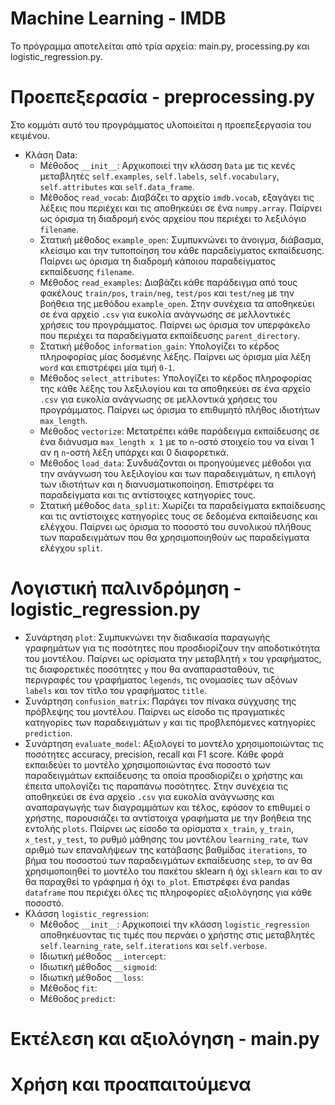 # Machine Learning - IMDB
Το πρόγραμμα αποτελείται από τρία αρχεία: main.py, processing.py και logistic_regression.py.

# Προεπεξερασία - preprocessing.py
Στο κομμάτι αυτό του προγράμματος υλοποιείται η προεπεξεργασία του κειμένου.
- Κλάση Data:
  - Μέθοδος `__init__`: Αρχικοποιεί την κλάσση `Data` με τις κενές μεταβλητές `self.examples`, `self.labels`, `self.vocabulary`, `self.attributes` και `self.data_frame`.
  - Μέθοδος `read_vocab`: Διαβάζει το αρχείο `imdb.vocab`, εξαγάγει τις λέξεις που περιέχει και τις αποθηκεύει σε ένα `numpy.array`. Παίρνει ως όρισμα τη διαδρομή ενός αρχείου που περιέχει το λεξιλόγιο `filename`.
  - Στατική μέθοδος `example_open`: Συμπυκνώνει το άνοιγμα, διάβασμα, κλείσιμο και την τυποποίηση του κάθε παραδείγματος εκπαίδευσης. Παίρνει ως όρισμα τη διαδρομή κάποιου παραδείγματος εκπαίδευσης `filename`.
  - Μέθοδος `read_examples`: Διαβάζει κάθε παράδειγμα από τους φακέλους `train/pos`, `train/neg`, `test/pos` και `test/neg` με την βοήθεια της μεθόδου `example_open`. Στην συνέχεια τα αποθηκεύει σε ένα αρχείο `.csv` για ευκολία ανάγνωσης σε μελλοντικές χρήσεις του προγράμματος. Παίρνει ως όρισμα τον υπερφάκελο που περιέχει τα παραδείγματα εκπαίδευσης `parent_directory`.
  - Στατική μέθοδος `information_gain`: Υπολογίζει το κέρδος πληροφορίας μίας δοσμένης λέξης. Παίρνει ως όρισμα μία λέξη `word` και επιστρέφει μία τιμή `0-1`.
  - Μέθοδος `select_attributes`: Υπολογίζει το κέρδος πληροφορίας της κάθε λέξης του λεξιλογίου και τα αποθηκεύει σε ένα αρχείο `.csv` για ευκολία ανάγνωσης σε μελλοντικά χρήσεις του προγράμματος. Παίρνει ως όρισμα το επιθυμητό πλήθος ιδιοτήτων `max_length`.
  - Μέθοδος `vectorize`: Μετατρέπει κάθε παράδειγμα εκπαίδευσης σε ένα διάνυσμα `max_length x 1` με το `n`-οστό στοιχείο του να είναι 1 αν η `n`-οστή λέξη υπάρχει και 0 διαφορετικά.
  - Μέθοδος `load_data`: Συνδυάζονται οι προηγούμενες μέθοδοι για την ανάγνωση του λεξιλογίου και των παραδειγμάτων, η επιλογή των ιδιοτήτων και η διανυσματικοποίηση. Επιστρέφει τα παραδείγματα και τις αντίστοιχες κατηγορίες τους.
  - Στατική μέθοδος `data_split`: Χωρίζει τα παραδείγματα εκπαίδευσης και τις αντίστοιχες κατηγορίες τους σε δεδομένα εκπαίδευσης και ελέγχου. Παίρνει ως όρισμα το ποσοστό του συνολικού πλήθους των παραδειγμάτων που θα χρησιμοποιηθούν ως παραδείγματα ελέγχου `split`.

# Λογιστική παλινδρόμηση - logistic_regression.py
- Συνάρτηση `plot`: Συμπυκνώνει την διαδικασία παραγωγής γραφημάτων για τις ποσότητες που προσδιορίζουν την αποδοτικότητα του μοντέλου. Παίρνει ως ορίσματα την μεταβλητή `x` του γραφήματος, τις διαφορετικές ποσότητες `y` που θα αναπαρασταθούν, τις περιγραφές του γραφήματος `legends`, τις ονομασίες των αξόνων `labels` και τον τίτλο του γραφήματος `title`.
- Συνάρτηση `confusion_matrix`: Παράγει τον πίνακα σύγχυσης της πρόβλεψης του μοντέλου. Παίρνει ως είσοδο τις πραγματικές κατηγορίες των παραδειγμάτων `y` και τις προβλεπόμενες κατηγορίες `prediction`.
- Συνάρτηση `evaluate_model`: Αξιολογεί το μοντέλο χρησιμοποιώντας τις ποσότητες accuracy, precision, recall και F1 score. Κάθε φορά εκπαιδεύει το μοντέλο χρησιμοποιώντας ένα ποσοστό των παραδειγμάτων εκπαίδευσης τα οποία προσδιορίζει ο χρήστης και έπειτα υπολογίζει τις παραπάνω ποσότητες. Στην συνέχεια τις αποθηκεύει σε ένα αρχείο `.csv` για ευκολία ανάγνωσης και αναπαραγωγής των διαγραμμάτων και τέλος, εφόσον το επιθυμεί ο χρήστης, παρουσιάζει τα αντίστοιχα γραφήματα με την βοήθεια της εντολής `plots`. Παίρνει ως είσοδο τα ορίσματα `x_train`, `y_train`, `x_test`, `y_test`, το ρυθμό μάθησης του μοντέλου `learning_rate`, των αριθμό των επαναλήψεων της κατάβασης βαθμίδας `iterations`, το βήμα του ποσοστού των παραδειγμάτων εκπαίδευσης `step`, το αν θα χρησιμοποιηθεί το μοντέλο του πακέτου sklearn ή όχι `sklearn` και το αν θα παραχθεί το γράφημα ή όχι `to_plot`. Επιστρέφει ένα pandas `dataframe` που περιέχει όλες τις πληροφορίες αξιολόγησης για κάθε ποσοστό.
- Κλάσση `logistic_regression`:
  - Μέθοδος `__init__`: Αρχικοποιεί την κλάσση `logistic_regression` αποθηκέυοντας τις τιμές που περνάει ο χρήστης στις μεταβλητές `self.learning_rate`, `self.iterations` και `self.verbose`.
  - Ιδιωτική μέθοδος `__intercept`:
  - Ιδιωτική μέθοδος `__sigmoid`:
  - Ιδιωτική μέθοδος `__loss`:
  - Μέθοδος `fit`:
  - Μέθοδος `predict`:

# Εκτέλεση και αξιολόγηση - main.py

# Χρήση και προαπαιτούμενα
